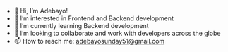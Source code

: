 - 👋 Hi, I’m Adebayo!
- 👀 I’m interested in Frontend and Backend development
- 🌱 I’m currently learning Backend development
- 💞️ I’m looking to collaborate and work with developers across the globe
- 📫 How to reach me: adebayosunday51@gmail.com

<!---
Sarmuel001/Sarmuel001 is a ✨ special ✨ repository because its `README.md` (this file) appears on your GitHub profile.
You can click the Preview link to take a look at your changes.
--->
